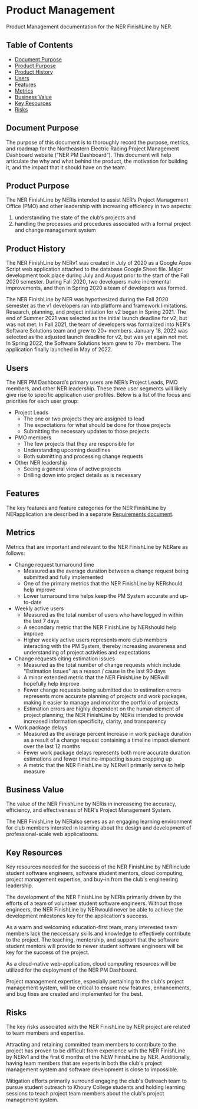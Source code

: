 # Product Management

Product Management documentation for the NER FinishLine by NER.

## Table of Contents

- [Document Purpose](https://github.com/Northeastern-Electric-Racing/PM-Dashboard-v2/blob/main/Docs/ProductManagement.md#document-purpose)
- [Product Purpose](https://github.com/Northeastern-Electric-Racing/PM-Dashboard-v2/blob/main/Docs/ProductManagement.md#product-purpose)
- [Product History](https://github.com/Northeastern-Electric-Racing/PM-Dashboard-v2/blob/main/Docs/ProductManagement.md#product-history)
- [Users](https://github.com/Northeastern-Electric-Racing/PM-Dashboard-v2/blob/main/Docs/ProductManagement.md#users)
- [Features](https://github.com/Northeastern-Electric-Racing/PM-Dashboard-v2/blob/main/Docs/ProductManagement.md#features)
- [Metrics](https://github.com/Northeastern-Electric-Racing/PM-Dashboard-v2/blob/main/Docs/ProductManagement.md#metrics)
- [Business Value](https://github.com/Northeastern-Electric-Racing/PM-Dashboard-v2/blob/main/Docs/ProductManagement.md#business-value)
- [Key Resources](https://github.com/Northeastern-Electric-Racing/PM-Dashboard-v2/blob/main/Docs/ProductManagement.md#key-resources)
- [Risks](https://github.com/Northeastern-Electric-Racing/PM-Dashboard-v2/blob/main/Docs/ProductManagement.md#risks)

## Document Purpose

The purpose of this document is to thoroughly record the purpose, metrics, and roadmap for the Northeastern Electric Racing Project Management Dashboard website (“NER PM Dashboard”).
This document will help articulate the why and what behind the product, the motivation for building it, and the impact that it should have on the team.

## Product Purpose

The NER FinishLine by NERis intended to assist NER’s Project Management Office (PMO) and other leadership with increasing efficiency in two aspects:

1. understanding the state of the club’s projects and
2. handling the processes and procedures associated with a formal project and change management system

## Product History

The NER FinishLine by NERv1 was created in July of 2020 as a Google Apps Script web application attached to the database Google Sheet file.
Major development took place during July and August prior to the start of the Fall 2020 semester.
During Fall 2020, two developers make incremental improvements, and then in Spring 2020 a team of developers was formed.

The NER FinishLine by NER was hypothesized during the Fall 2020 semester as the v1 developers ran into platform and framework limitations.
Research, planning, and project initiation for v2 began in Spring 2021.
The end of Summer 2021 was selected as the initial launch deadline for v2, but was not met.
In Fall 2021, the team of developers was formalized into NER's Software Solutions team and grew to 20+ members.
January 18, 2022 was selected as the adjusted launch deadline for v2, but was yet again not met.
In Spring 2022, the Software Solutions team grew to 70+ members.
The application finally launched in May of 2022.

## Users

The NER PM Dashboard’s primary users are NER’s Project Leads, PMO members, and other NER leadership.
These three user segments will likely give rise to specific application user profiles.
Below is a list of the focus and priorities for each user group:

- Project Leads
  - The one or two projects they are assigned to lead
  - The expectations for what should be done for those projects
  - Submitting the necessary updates to those projects
- PMO members
  - The few projects that they are responsible for
  - Understanding upcoming deadlines
  - Both submitting and processing change requests
- Other NER leadership
  - Seeing a general view of active projects
  - Drilling down into project details as is necessary

## Features

The key features and feature categories for the NER FinishLine by NERapplication are described in a separate [Requirements document](https://github.com/Northeastern-Electric-Racing/PM-Dashboard-v2/blob/main/Docs/Requirements.md).

## Metrics

Metrics that are important and relevant to the NER FinishLine by NERare as follows:

- Change request turnaround time
  - Measured as the average duration between a change request being submitted and fully implemented
  - One of the primary metrics that the NER FinishLine by NERshould help improve
  - Lower turnaround time helps keep the PM System accurate and up-to-date
- Weekly active users
  - Measured as the total number of users who have logged in within the last 7 days
  - A secondary metric that the NER FinishLine by NERshould help improve
  - Higher weekly active users represents more club members interacting with the PM System, thereby increasing awareness and understanding of project activities and expectations
- Change requests citing estimation issues
  - Measured as the total number of change requests which include "Estimation Issues" as a reason / cause in the last 90 days
  - A minor extended metric that the NER FinishLine by NERwill hopefully help improve
  - Fewer change requests being submitted due to estimation errors represents more accurate planning of projects and work packages, making it easier to manage and monitor the portfolio of projects
  - Estimation errors are highly dependent on the human element of project planning; the NER FinishLine by NERis intended to provide increased information specificity, clarity, and transparency
- Work package delays
  - Measured as the average percent increase in work package duration as a result of a change request containing a timeline impact element over the last 12 months
  - Fewer work package delays represents both more accurate duration estimations and fewer timeline-impacting issues cropping up
  - A metric that the NER FinishLine by NERwill primarily serve to help measure

## Business Value

The value of the NER FinishLine by NERis in increaseing the accuracy, efficiency, and effectiveness of NER's Project Management System.

The NER FinishLine by NERalso serves as an engaging learning environment for club members intersted in learning about the design and development of professional-scale web applicatioons.

## Key Resources

Key resources needed for the success of the NER FinishLine by NERinclude student software engineers, software student mentors, cloud computing, project management expertise, and buy-in from the club's engineering leadership.

The development of the NER FinishLine by NERis primarily driven by the efforts of a team of volunteer student software engineers.
Without those engineers, the NER FinishLine by NERwould never be able to achieve the development milestones key for the application's success.

As a warm and welcoming education-first team, many interested team members lack the neccessary skills and knowledge to effectively contribute to the project.
The teaching, mentorship, and support that the software student mentors will provide to newer student software engineers will be key for the success of the project.

As a cloud-native web-application, cloud computing resources will be utilized for the deployment of the NER PM Dashboard.

Project management expertise, especially pertaining to the club's project management system, will be critical to ensure new features, enhancements, and bug fixes are created and implemented for the best.

## Risks

The key risks associated with the NER FinishLine by NER project are related to team members and expertise.

Attracting and retaining committed team members to contribute to the project has proven to be difficult from experience with the NER FinishLine by NERv1 and the first 6 months of the NEW FinishLine by NER.
Additionally, having team members that are experts in both the club's project management system and software development is close to impossible.

Mitigation efforts primarily surround engaging the club's Outreach team to pursue student outreach to Khoury College students and holding learning sessions to teach project team members about the club's project management system.
